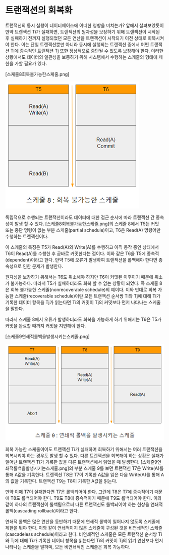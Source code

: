 # 트랜잭션의 회복화

트랜잭션의 동시 실행이 데이터베이스에 어떠한 영향을 미치는가? 앞에서 살펴보았듯이 만약 트랜잭션 Ti가 실패하면, 트랜잭션의 원자성을 보장하기 위해 트랜잭션이 시작된 후 실패하기 전까지 실행되었던 모든 연산을 트랜잭션이 시작되기 이전 상태로 회복시켜야 한다. 이는 단일 트랜잭션뿐만 아니라 동시에 실행되는 트랜잭션 중에서 어떤 트랜잭션 Ti에 종속적인 트랜잭션 Tj 또한 정상적으로 중단될 수 있도록 보장해야 한다. 이러한 상황에서도 데이터의 일관성을 보증하기 위해 시스템에서 수행하는 스케줄의 형태에 제한을 가할 필요가 있다.


[스케줄8회복불가능한스케줄.png]

![스케줄8회복불가능한스케줄](image/스케줄8회복불가능한스케줄.png)


독립적으로 수행되는 트랜잭션이라도 데이터에 대한 접근 순서에 따라 트랜잭션 간 종속성이 발생 할 수 있다. [스케줄8회복불가능한스케줄.png]의 스케줄 8에서 T5는 커밋 또는 중단 명령이 없는 부분 스케줄(partial schedule)이고, T6은 Read(A) 명령어만 수행하는 트랜잭션이다.

이 스케줄의 특징은 T5가 Read(A)와 Write(A)를 수행하고 아직 동작 중인 상태에서 T6이 Read(A)를 수행한 후 곧바로 커밋한다는 점이다. 이와 같은 T6을 T5에 종속적(dependent)이라고 한다. 만약 T5에 오류가 발생하여 트랜잭션을 롤백해야 한다면 종속성으로 인한 문제가 발생한다.

원자성을 보장하기 위해서는 T6도 취소해야 하지만 T6이 커밋된 이후이기 때문에 취소가 불가능하다. 따라서 T5가 실패하더라도 회복 할 수 없는 상황이 되었다. 즉 스케줄 8은 회복 불가능한 스케줄(nonrecoverable schedule)의 예이다. 이와 반대로 회복 가능한 스케줄(recoverable schedule)이란 모든 트랜잭션 순서쌍 Ti와 Tj에 대해 Ti가 기록한 데이터 항목을 Tj가 읽는다면 Ti의 커밋이 Tj의 커밋보다 먼저 나타나는 스케줄을 말한다.

따라서 스케줄 8에서 오류가 발생하더라도 회복을 가능하게 하기 위해서는 T6은 T5가 커밋을 완료할 때까지 커밋을 지연해야 한다.



[스케줄9연쇄적롤백을발생시키는스케줄.png]

![스케줄9연쇄적롤백을발생시키는스케줄](image/스케줄9연쇄적롤백을발생시키는스케줄.png)

회복 가능한 스케줄이어도 트랜잭션 Ti가 실패하여 회복하기 위해서는 여러 트랜잭션을 회복시켜야 하는 경우도 발생 할 수 있다. 다른 트랜잭션을 회복해야 하는 상황은 실패가 일어난 트랜잭션 Ti가 기록한 값을 다른 트랜잭션에서 읽었을 때 발생한다. [스케줄9연쇄적롤백을발생시키는스케줄.png]의 부분 스케줄 9를 보면 트랜잭션 T7은 Write(A)를 통해 A값을 기록한다. 트랜잭션 T8은 T7이 기록한 A값을 읽은 다음 Write(A)를 통해 A의 값을 기록한다. 트랜잭션 T9는 T8이 기록한 A값을 읽는다.


만약 이때 T7이 실패한다면 T7은 롤백되어야 한다. 그런데 T8은 T7에 종속적이기 때문에 T8도 롤백되어야 한다. T9도 T8에 종속적이기 때문에 T9도 롤백되어야 한다. 이와 같이 하나의 트랜잭션이 롤백됨으로써 다른 트랜잭션도 롤백되어야 하는 현상을 연쇄적 롤백(cascading rollback)이라고 한다.

연쇄적 롤백은 많은 연산을 동반하기 때문에 연쇄적 롤백이 일어나지 않도록 스케줄에 제한을 둬야 한다. 이와 같이 연쇄적이지 않은 스케줄이 구성된 것을 비연쇄적인 스케줄(cascadeless schedule)이라고 한다. 비연쇄적인 스케줄은 모든 트랜잭션 순서쌍 Ti와 Tj에 대해 Ti가 기록한 데이터 항목을 읽는다면 Ti의 커밋이 Tj의 읽기 연산보다 먼저 나타나는 스케줄을 말하며, 모든 비연쇄적인 스케줄은 회복 가능하다.